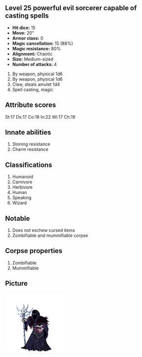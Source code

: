 ## Level 25 powerful evil sorcerer capable of casting spells
- **Hit dice:** 15
- **Move:** 20"
- **Armor class:** 0
- **Magic cancellation:** 15 (88%)
- **Magic resistance:** 80%
- **Alignment:** Chaotic
- **Size:** Medium-sized
- **Number of attacks:** 4
1. By weapon, physical 1d6
2. By weapon, physical 1d6
3. Claw, steals amulet 1d4
4. Spell casting, magic
## Attribute scores
St:17 Dx:17 Co:18 In:22 Wi:17 Ch:19
## Innate abilities
1. Stoning resistance
2. Charm resistance
## Classifications
1. Humanoid
2. Carnivore
3. Herbivore
4. Human
5. Speaking
6. Wizard
## Notable
1. Does not eschew cursed items
2. Zombifiable and mummifiable corpse
## Corpse properties
1. Zombifiable
2. Mummifiable
## Picture
![Dark One](https://github.com/hyvanmielenpelit/GnollHackTileSet/blob/main/Monsters/dark_one/dark_one.png)
